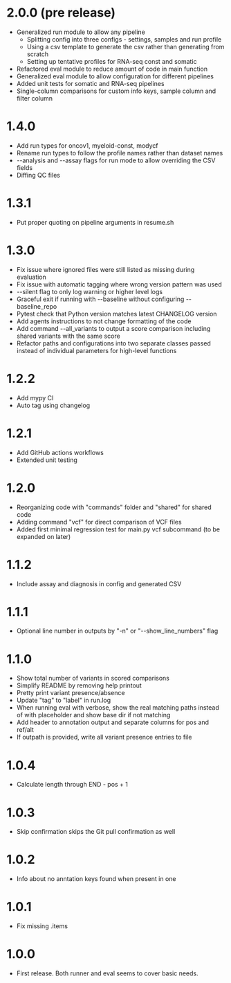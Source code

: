 # 2.0.0 (pre release)

* Generalized run module to allow any pipeline
    * Splitting config into three configs - settings, samples and run profile
    * Using a csv template to generate the csv rather than generating from scratch
    * Setting up tentative profiles for RNA-seq const and somatic
* Refactored eval module to reduce amount of code in main function
* Generalized eval module to allow configuration for different pipelines
* Added unit tests for somatic and RNA-seq pipelines
* Single-column comparisons for custom info keys, sample column and filter column

# 1.4.0

* Add run types for oncov1, myeloid-const, modycf
* Rename run types to follow the profile names rather than dataset names
* --analysis and --assay flags for run mode to allow overriding the CSV fields
* Diffing QC files

# 1.3.1

* Put proper quoting on pipeline arguments in resume.sh

# 1.3.0

* Fix issue where ignored files were still listed as missing during evaluation
* Fix issue with automatic tagging where wrong version pattern was used
* --silent flag to only log warning or higher level logs
* Graceful exit if running with --baseline without configuring --baseline_repo
* Pytest check that Python version matches latest CHANGELOG version
* Add agents instructions to not change formatting of the code
* Add command --all_variants to output a score comparison including shared variants with the same score
* Refactor paths and configurations into two separate classes passed instead of individual parameters for high-level functions

# 1.2.2

* Add mypy CI
* Auto tag using changelog

# 1.2.1

* Add GitHub actions workflows
* Extended unit testing

# 1.2.0

* Reorganizing code with "commands" folder and "shared" for shared code
* Adding command "vcf" for direct comparison of VCF files
* Added first minimal regression test for main.py vcf subcommand (to be expanded on later)

# 1.1.2

* Include assay and diagnosis in config and generated CSV

# 1.1.1

* Optional line number in outputs by "-n" or "--show_line_numbers" flag

# 1.1.0

* Show total number of variants in scored comparisons
* Simplify README by removing help printout
* Pretty print variant presence/absence
* Update "tag" to "label" in run.log
* When running eval with verbose, show the real matching paths instead of with placeholder and show base dir if not matching
* Add header to annotation output and separate columns for pos and ref/alt
* If outpath is provided, write all variant presence entries to file

# 1.0.4

* Calculate length through END - pos + 1

# 1.0.3

* Skip confirmation skips the Git pull confirmation as well

# 1.0.2

* Info about no anntation keys found when present in one

# 1.0.1

* Fix missing .items

# 1.0.0

* First release. Both runner and eval seems to cover basic needs.
